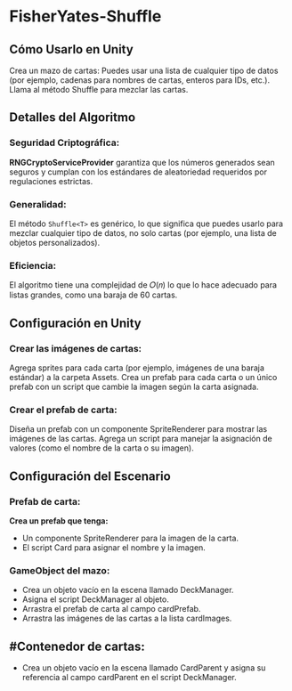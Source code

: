 # FisherYates-Shuffle

## Cómo Usarlo en Unity
Crea un mazo de cartas: Puedes usar una lista de cualquier tipo de datos (por ejemplo, cadenas para nombres de cartas, enteros para IDs, etc.).
Llama al método Shuffle para mezclar las cartas.

## Detalles del Algoritmo
### Seguridad Criptográfica:

__RNGCryptoServiceProvider__ garantiza que los números generados sean seguros y cumplan con los estándares de aleatoriedad requeridos por regulaciones estrictas.

### Generalidad:

El método `Shuffle<T>` es genérico, lo que significa que puedes usarlo para mezclar cualquier tipo de datos, no solo cartas (por ejemplo, una lista de objetos personalizados).

### Eficiencia:

El algoritmo tiene una complejidad de 𝑂(𝑛) lo que lo hace adecuado para listas grandes, como una baraja de 60 cartas.

## Configuración en Unity

### Crear las imágenes de cartas:
Agrega sprites para cada carta (por ejemplo, imágenes de una baraja estándar) a la carpeta Assets.
Crea un prefab para cada carta o un único prefab con un script que cambie la imagen según la carta asignada.
 
### Crear el prefab de carta:

Diseña un prefab con un componente SpriteRenderer para mostrar las imágenes de las cartas.
Agrega un script para manejar la asignación de valores (como el nombre de la carta o su imagen).

## Configuración del Escenario

### Prefab de carta:

__Crea un prefab que tenga:__
- Un componente SpriteRenderer para la imagen de la carta.
- El script Card para asignar el nombre y la imagen.
  
### GameObject del mazo:
- Crea un objeto vacío en la escena llamado DeckManager.
- Asigna el script DeckManager al objeto.
- Arrastra el prefab de carta al campo cardPrefab.
- Arrastra las imágenes de las cartas a la lista cardImages.
  
## #Contenedor de cartas:
- Crea un objeto vacío en la escena llamado CardParent y asigna su referencia al campo cardParent en el script DeckManager.
